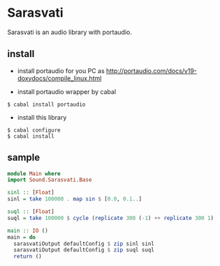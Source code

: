 Sarasvati
=========

Sarasvati is an audio library with portaudio.

install
-----------------------

* install portaudio for you PC as http://portaudio.com/docs/v19-doxydocs/compile_linux.html

* install portaudio wrapper by cabal

```
$ cabal install portaudio
```

* install this library

```
$ cabal configure
$ cabal install
```

sample
-----------------------

```haskell
module Main where
import Sound.Sarasvati.Base

sinl :: [Float] 
sinl = take 100000 . map sin $ [0.0, 0.1..] 

suql :: [Float]
suql = take 100000 $ cycle (replicate 300 (-1) ++ replicate 300 1)

main :: IO ()
main = do
  sarasvatiOutput defaultConfig $ zip sinl sinl
  sarasvatiOutput defaultConfig $ zip suql suql
  return ()
```
